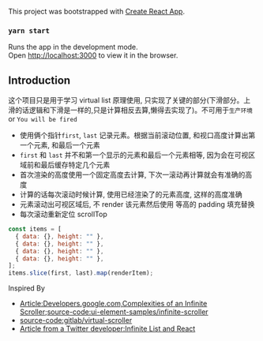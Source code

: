 This project was bootstrapped with [Create React App](https://github.com/facebook/create-react-app).

### `yarn start`

Runs the app in the development mode.<br />
Open [http://localhost:3000](http://localhost:3000) to view it in the browser.

## Introduction

这个项目只是用于学习 virtual list 原理使用, 只实现了关键的部分(下滑部分。上滑的话逻辑和下滑是一样的,只是计算相反去算,懒得去实现了)。不可用于`生产环境` or `You will be fired`

- 使用俩个指针`first`, `last` 记录元素。根据当前滚动位置, 和视口高度计算出第一个元素, 和最后一个元素
- `first` 和 `last` 并不和第一个显示的元素和最后一个元素相等, 因为会在可视区域前和最后缓存特定几个元素
- 首次渲染的高度使用一个固定高度去计算, 下次一滚动再计算就会有准确的高度
- 计算的话每次滚动时候计算, 使用已经渲染了的元素高度, 这样的高度准确
- 元素滚动出可视区域后, 不 render 该元素然后使用 等高的 padding 填充替换
- 每次滚动重新定位 scrollTop

```js
const items = [
  { data: {}, height: "" },
  { data: {}, height: "" },
  { data: {}, height: "" },
  { data: {}, height: "" },
];
items.slice(first, last).map(renderItem);
```

Inspired By

- [Article:Developers.google.com,Complexities of an Infinite Scroller](https://developers.google.com/web/updates/2016/07/infinite-scroller);[source-code:ui-element-samples/infinite-scroller ](git@github.com:GoogleChromeLabs/ui-element-samples.git)
- [source-code:gitlab/virtual-scroller](https://gitlab.com/catamphetamine/virtual-scroller)
- [Article from a Twitter developer:Infinite List and React](https://itsze.ro/blog/2017/04/09/infinite-list-and-react.html)
